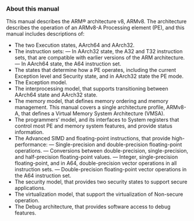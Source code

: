 ### About this manual

This manual describes the ARM® architecture v8, ARMv8. The architecture describes the operation of an
ARMv8-A Processing element (PE), and this manual includes descriptions of:

 * The two Execution states, AArch64 and AArch32.
 * The instruction sets:
    — In AArch32 state, the A32 and T32 instruction sets, that are compatible with earlier versions of the
   ARM architecture.
    — In AArch64 state, the A64 instruction set.
 * The states that determine how a PE operates, including the current Exception level and Security state, and in
   AArch32 state the PE mode.
 * The Exception model.
 * The interprocessing model, that supports transitioning between AArch64 state and AArch32 state.
 * The memory model, that defines memory ordering and memory management. This manual covers a single
   architecture profile, ARMv8-A, that defines a Virtual Memory System Architecture (VMSA).
 * The programmers’ model, and its interfaces to System registers that control most PE and memory system
     features, and provide status information.
 * The Advanced SIMD and floating-point instructions, that provide high-performance:
    — Single-precision and double-precision floating-point operations.
    — Conversions between double-precision, single-precision, and half-precision floating-point values.
    — Integer, single-precision floating-point, and in A64, double-precision vector operations in all
   instruction sets.
    — Double-precision floating-point vector operations in the A64 instruction set.
 * The security model, that provides two security states to support secure applications.
 * The virtualization model, that support the virtualization of Non-secure operation.
 * The Debug architecture, that provides software access to debug features.
